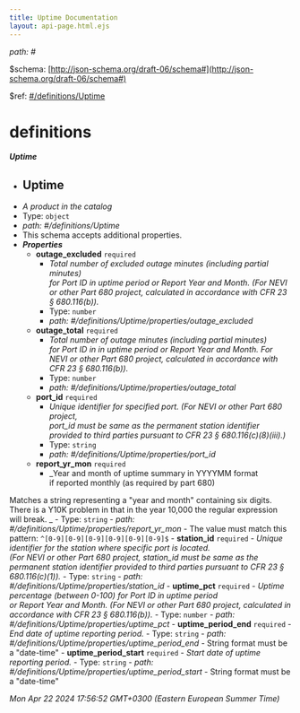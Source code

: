 ```yaml
---
title: Uptime Documentation
layout: api-page.html.ejs
---
```

<i id="">path: #</i>

&#36;schema: [http://json-schema.org/draft-06/schema#](http://json-schema.org/draft-06/schema#)

&#36;ref: [#/definitions/Uptime](#/definitions/Uptime)

# definitions

**_Uptime_**

 - ## Uptime
 - _A product in the catalog_
 - Type: `object`
 - <i id="/definitions/Uptime">path: #/definitions/Uptime</i>
 - This schema accepts additional properties.
 - **_Properties_**
	 - <b id="#/definitions/Uptime/properties/outage_excluded">outage_excluded</b> `required`
		 - _Total number of excluded outage minutes (including partial minutes)<br>for Port ID in uptime period or Report Year and Month.
(For NEVI or other Part 680 project, calculated
in accordance with CFR 23 § 680.116(b))._
		 - Type: `number`
		 - <i id="/definitions/Uptime/properties/outage_excluded">path: #/definitions/Uptime/properties/outage_excluded</i>
	 - <b id="#/definitions/Uptime/properties/outage_total">outage_total</b> `required`
		 - _Total number of outage minutes (including partial minutes)<br>for Port ID in in uptime period or Report Year and Month.
For NEVI or other Part 680 project, calculated
in accordance with CFR 23 § 680.116(b))._
		 - Type: `number`
		 - <i id="/definitions/Uptime/properties/outage_total">path: #/definitions/Uptime/properties/outage_total</i>
	 - <b id="#/definitions/Uptime/properties/port_id">port_id</b> `required`
		 - _Unique identifier for specified port. (For NEVI or other Part 680 project,<br>port_id must be same as the permanent station identifier provided
to third parties pursuant to CFR 23 § 680.116(c)(8)(iii).)_
		 - Type: `string`
		 - <i id="/definitions/Uptime/properties/port_id">path: #/definitions/Uptime/properties/port_id</i>
	 - <b id="#/definitions/Uptime/properties/report_yr_mon">report_yr_mon</b> `required`
		 - _Year and month of uptime summary in YYYYMM format<br>if reported monthly (as required by part 680)

Matches a string representing a \"year and month\" containing six digits.  There is a Y10K problem in that in the year 10,000 the regular expression will break.
_
		 - Type: `string`
		 - <i id="/definitions/Uptime/properties/report_yr_mon">path: #/definitions/Uptime/properties/report_yr_mon</i>
		 - The value must match this pattern: `^[0-9][0-9][0-9][0-9][0-9][0-9]$`
	 - <b id="#/definitions/Uptime/properties/station_id">station_id</b> `required`
		 - _Unique identifier for the station where specific port is located.<br>(For NEVI or other Part 680 project, station_id must be same as
the permanent station identifier provided to third parties pursuant
to CFR 23 § 680.116(c)(1))._
		 - Type: `string`
		 - <i id="/definitions/Uptime/properties/station_id">path: #/definitions/Uptime/properties/station_id</i>
	 - <b id="#/definitions/Uptime/properties/uptime_pct">uptime_pct</b> `required`
		 - _Uptime percentage (between 0-100) for Port ID in uptime period<br>or Report Year and Month. (For NEVI or other Part 680 project,
calculated in accordance with CFR 23 § 680.116(b))._
		 - Type: `number`
		 - <i id="/definitions/Uptime/properties/uptime_pct">path: #/definitions/Uptime/properties/uptime_pct</i>
	 - <b id="#/definitions/Uptime/properties/uptime_period_end">uptime_period_end</b> `required`
		 - _End date of uptime reporting period._
		 - Type: `string`
		 - <i id="/definitions/Uptime/properties/uptime_period_end">path: #/definitions/Uptime/properties/uptime_period_end</i>
		 - String format must be a "date-time"
	 - <b id="#/definitions/Uptime/properties/uptime_period_start">uptime_period_start</b> `required`
		 - _Start date of uptime reporting period._
		 - Type: `string`
		 - <i id="/definitions/Uptime/properties/uptime_period_start">path: #/definitions/Uptime/properties/uptime_period_start</i>
		 - String format must be a "date-time"


 _Mon Apr 22 2024 17:56:52 GMT+0300 (Eastern European Summer Time)_
